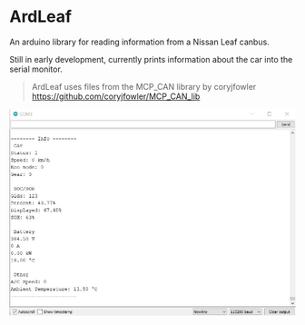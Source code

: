 # ArdLeaf
An arduino library for reading information from a Nissan Leaf canbus.

Still in early development, currently prints information about the car into the serial monitor.

> ArdLeaf uses files from the MCP_CAN library by coryjfowler https://github.com/coryjfowler/MCP_CAN_lib

![Information in serial monitor](images/serial.jpg)
